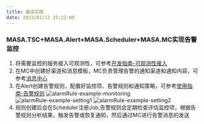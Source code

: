 ```yaml
---
title: 最佳实践
date: 2023/01/12 15:22:00
---
```


### MASA.TSC+MASA.Alert+MASA.Scheduler+MASA.MC实现告警监控

1. 将需要监控的服务接入可观测性，可参考[开发指南-可观测性接入](stack/alert/develop-guide)
2. 在MC中创建好渠道和消息模板，MC负责管理告警的通知渠道和通知内容，可参考[消息中心](stack/mc/introduce)
3. 在Alert创建告警规则，配置好监控项、告警规则和通知策略，可参考[使用指南-告警规则](stack/alert/use-guide/alarm-rule)
![alarmRule-example-monitoring](http://cdn.masastack.com/stack/doc/alert/alarmRule-example-monitoring.png)
![alarmRule-example-setting1](http://cdn.masastack.com/stack/doc/alert/alarmRule-example-setting1.png)
![alarmRule-example-setting2](http://cdn.masastack.com/stack/doc/alert/alarmRule-example-setting2.png)
4. 规则创建后会在Scheduler注册Job,告警规则会定期检查评估监控项，根据告警规则分析结果，触发告警或恢复通知，然后通过MC进行告警消息的发送